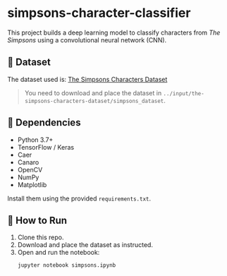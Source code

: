 # simpsons-character-classifier
This project builds a deep learning model to classify characters from *The Simpsons* using a convolutional neural network (CNN).

## 📁 Dataset

The dataset used is: [The Simpsons Characters Dataset](https://www.kaggle.com/datasets/kostastokis/simpsons-dataset)

> You need to download and place the dataset in `../input/the-simpsons-characters-dataset/simpsons_dataset`.

## 🧰 Dependencies

- Python 3.7+
- TensorFlow / Keras
- Caer
- Canaro
- OpenCV
- NumPy
- Matplotlib

Install them using the provided `requirements.txt`.

## 🚀 How to Run

1. Clone this repo.
2. Download and place the dataset as instructed.
3. Open and run the notebook:
    ```bash
   jupyter notebook simpsons.ipynb
